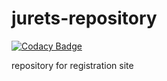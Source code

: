 jurets-repository
=================

[![Codacy Badge](https://api.codacy.com/project/badge/Grade/c381f78544c047bc8c7a230e172c6387)](https://www.codacy.com/app/Jurets/jurets-repository?utm_source=github.com&utm_medium=referral&utm_content=Jurets/jurets-repository&utm_campaign=badger)

repository for registration site
